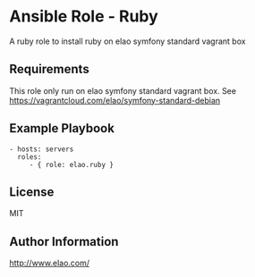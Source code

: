 Ansible Role - Ruby
===================

A ruby role to install ruby on elao symfony standard vagrant box

Requirements
------------

This role only run on elao symfony standard vagrant box. See https://vagrantcloud.com/elao/symfony-standard-debian


Example Playbook
----------------

    - hosts: servers
      roles:
         - { role: elao.ruby }


License
-------

MIT


Author Information
------------------

http://www.elao.com/
